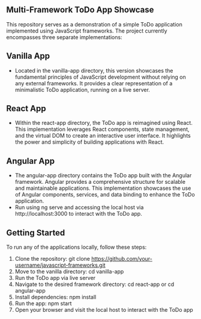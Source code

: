 ## Multi-Framework ToDo App Showcase

This repository serves as a demonstration of a simple ToDo application implemented using JavaScript frameworks. The project currently encompasses three separate implementations:

## Vanilla App

* Located in the vanilla-app directory, this version showcases the fundamental principles of JavaScript development without relying on any external frameworks. It provides a clear representation of a minimalistic ToDo application, running on a live server.

## React App

* Within the react-app directory, the ToDo app is reimagined using React. This implementation leverages React components, state management, and the virtual DOM to create an interactive user interface. It highlights the power and simplicity of building applications with React.

## Angular App

* The angular-app directory contains the ToDo app built with the Angular framework. Angular provides a comprehensive structure for scalable and maintainable applications. This implementation showcases the use of Angular components, services, and data binding to enhance the ToDo application.
* Run using ng serve and accessing the local host via http://localhost:3000 to interact with the ToDo app.

## Getting Started

To run any of the applications locally, follow these steps:
1. Clone the repository: git clone https://github.com/your-username/javascript-frameworks.git
2. Move to the vanilla directory: cd vanilla-app
3. Run the ToDo app via live server
4. Navigate to the desired framework directory: cd react-app or cd angular-app
5. Install dependencies: npm install
6. Run the app: npm start
7. Open your browser and visit the local host to interact with the ToDo app
